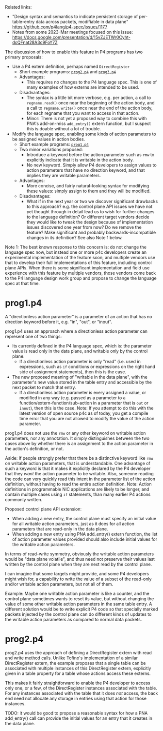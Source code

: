 Related links:

+ "Design syntax and semantics to indicate persistent storage of
  per-table-entry data across packets, modifiable in data plane"
  https://github.com/p4lang/p4-spec/issues/1177
+ Notes from some 2023-Mar meetings focused on this issue:
  https://docs.google.com/presentation/d/15vZJETWr0Cyht-dcQFnat28A3c9FoY7Z


The discussion of how to enable this feature in P4 programs has two
primary proposals:

+ Use a P4 extern definition, perhaps named `DirectRegister`
  + Short example programs:
    [`prog2.p4`](p2-multiple-directregisters-per-table/prog2.p4) and
    [`prog3.p4`](p3-local-directregisters-per-action/prog3.p4)
  + Advantages:
    + This requires no changes to the P4 language spec.  This is one
      of many examples of how externs are intended to be used.
  + Disadvantages:
    + The syntax is a little bit more verbose, e.g. per action, a call
      to `regname.read()` once near the beginning of the action body,
      and a call to `regname.write()` once near the end of the action
      body, for each regname that you want to access in that action.
    + Minor: There is not yet a proposed way to combine this with
      PNA's add-on-miss `add_entry()` extern function, but I suspect
      this is doable without a lot of trouble.
+ Modify the language spec, enabling some kinds of action parameters
  to be assigned values in action bodies.
  + Short example programs:
    [`prog1.p4`](p1-assignable-action-params/prog1.p4)
  + Two minor variations proposed:
    + Introduce a keyword before the action parameter such as `rmw` to
      explicitly indicate that it is writable in the action body.
    + No new keyword.  Simply allow P4 developers to assign values to
      action parameters that have no direction keyword, and that
      implies they are writable parameters.
  + Advantages:
    + More concise, and fairly natural-looking syntax for modifying
      these values: simply assign to them and they will be modified.
  + Disadvantages:
    + What if in the next year or two we discover significant
      drawbacks to this approach?  e.g. the control plane API issues
      we have not yet thought through in detail lead us to wish for
      further changes to the language definition?  Or different target
      vendors decide they would like to tweak the design because of
      implementation issues discovered one year from now?  Do we
      remove the feature?  Make significant and probably
      backwards-incompatible changes in its definition?  See also Note
      1 below.


Note 1: The best known response to this concern is: do not change the
language spec now, but instead one or more p4c developers create an
experimental implementation of the feature soon, and multiple vendors
use that to develop their full implementations of this feature,
including control plane APIs.  When there is some significant
implementation and field use experience with this feature by multiple
vendors, those vendors come back to the P4 language design work group
and propose to change the language spec at that time.


# prog1.p4

A "directionless action parameter" is a parameter of an action that
has no direction keyword before it, e.g. "in", "out", or "inout".

prog1.p4 uses an approach where a directionless action parameter can
represent one of two things:

+ Its currently defined in the P4 language spec, which is: the
  parameter value is read only in the data plane, and writable only
  by the control plane.
  + If a directionless action parameter is only "read" (i.e. used in
    expressions, such as `if` conditions or expressions on the right
    hand side of assignment statements), then this is the case.
+ The new proposed meaning of "writable in the data plane", with the
  parameter's new value stored in the table entry and accessible by
  the next packet to match that entry.
  + If a directionless action parameter is every assigned a value, or
    modified in any way (e.g. passed as a parameter to a
    function/extern-function/sub-action in a parameter that is `out`
    or `inout`), then this is the case.  Note: If you attempt to do
    this with the latest version of open source p4c as of today, you
    get a compile time error that you are not allowed to modify the
    value of the action parameter.

prog1.p4 does not use the `rmw` or any other keyword on writable
action parameters, nor any annotation.  It simply distinguishes
between the two cases above by whether there is an assignment to the
action parameter in the action's definition, or not.

Aside: If people strongly prefer that there be a distinctive keyword
like `rmw` on writable action parameters, that is understandable.  One
advantage of such a keyword is that it makes it explicitly declared by
the P4 developer that they _want_ the action parameter to be writable.
Also, someone reading the code can very quickly read this intent in
the parameter list of the action definition, without having to read
the entire action definition.  Note: Action definitions in
programmable NIC applications are likely to be longer, and contain
multiple cases using `if` statements, than many earlier P4 actions
commonly written.

Proposed control plane API extension:

+ When adding a new entry, the control plane must specify an initial
  value for all writable action parameters, just as it does for all
  action parameters that are read-only in the data plane.
+ When adding a new entry using PNA add_entry() extern function, the
  list of action parameter values provided should also include initial
  values for the writable action parameters.

In terms of read-write symmetry, obviously the writable action
parameters would be "data plane volatile", and thus need not preserve
their values last written by the control plane when they are next read
by the control plane.

I can imagine that some targets might provide, and some P4 developers
might wish for, a capability to write the value of a subset of the
read-only and/or writable action parameters, but not all of them.

Example: Maybe one writable action parameter is like a counter, and
the control plane sometimes wants to reset its value, but without
changing the value of some other writable action parameters in the
same table entry.  A different solution would be to write explicit P4
code so that specially marked packets injected by the control plane
can do different kinds of updates to the writable action parameters as
compared to normal data packets.


# prog2.p4

prog2.p4 uses the approach of defining a DirectRegister extern with
read and write method calls.  Unlike Tofino's implementation of a
similar DirectRegister extern, the example proposes that a single
table can be associated with multiple instances of this DirectRegister
extern, explicitly given in a table property for a table whose actions
access these externs.

This makes it fairly straightforward to enable the P4 developer to
access only one, or a few, of the DirectRegister instances associated
with the table.  For any instances associated with the table that it
does _not_ access, the back end need not allocate any storage in
entries using that action for those instances.

TODO: It would be good to propose a reasonable syntax for how a PNA
add_entry() call can provide the initial values for an entry that it
creates in the data plane.
